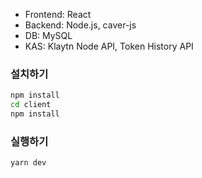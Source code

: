 * Frontend: React
* Backend: Node.js, caver-js
* DB: MySQL
* KAS: Klaytn Node API, Token History API

### 설치하기

```bash
npm install
cd client
npm install
```

### 실행하기

```bash
yarn dev
```
